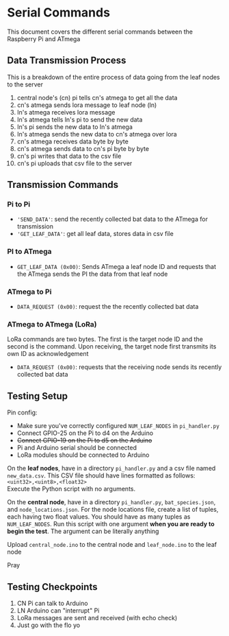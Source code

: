 # Serial Commands  
This document covers the different serial commands between the Raspberry Pi and ATmega  

## Data Transmission Process

This is a breakdown of the entire process of data going from the leaf nodes to the server

1. central node's (cn) pi tells cn's atmega to get all the data
2. cn's atmega sends lora message to leaf node (ln)
3. ln's atmega receives lora message
4. ln's atmega tells ln's pi to send the new data
5. ln's pi sends the new data to ln's atmega
6. ln's atmega sends the new data to cn's atmega over lora
7. cn's atmega receives data byte by byte
8. cn's atmega sends data to cn's pi byte by byte
9. cn's pi writes that data to the csv file
10. cn's pi uploads that csv file to the server

## Transmission Commands

### Pi to Pi
- `'SEND_DATA'`: send the recently collected bat data to the ATmega for transmission
- `'GET_LEAF_DATA'`: get all leaf data, stores data in csv file

### PI to ATmega
- `GET_LEAF_DATA (0x00)`: Sends ATmega a leaf node ID and requests that the ATmega sends the PI the data from that leaf node

### ATmega to Pi
- `DATA_REQUEST (0x00)`: request the the recently collected bat data

### ATmega to ATmega (LoRa)
LoRa commands are two bytes. The first is the target node ID and the second is the command. Upon receiving, the target node first transmits its own ID as acknowledgement
- `DATA_REQUEST (0x00)`: requests that the receiving node sends its recently collected bat data

## Testing Setup

Pin config:
- Make sure you've correctly configured `NUM_LEAF_NODES` in `pi_handler.py`
- Connect GPIO-25 on the Pi to d4 on the Arduino
- ~~Connect GPIO-19 on the Pi to d5 on the Arduino~~
- Pi and Arduino serial should be connected
- LoRa modules should be connected to Arduino

On the **leaf nodes**, have in a directory `pi_handler.py` and a csv file named `new_data.csv`. This CSV file should have lines formatted as follows:  
`<uint32>,<uint8>,<float32>`  
Execute the Python script with no arguments.

On the **central node**, have in a directory `pi_handler.py`, `bat_species.json`, and `node_locations.json`. For the node locations file, create a list of tuples, each having two float values. You should have as many tuples as `NUM_LEAF_NODES`. Run this script with one argument **when you are ready to begin the test**. The argument can be literally anything 

Upload `central_node.ino` to the central node and `leaf_node.ino` to the leaf node

Pray

## Testing Checkpoints

1. CN Pi can talk to Arduino
2. LN Arduino can "interrupt" Pi
3. LoRa messages are sent and received (with echo check)
4. Just go with the flo yo